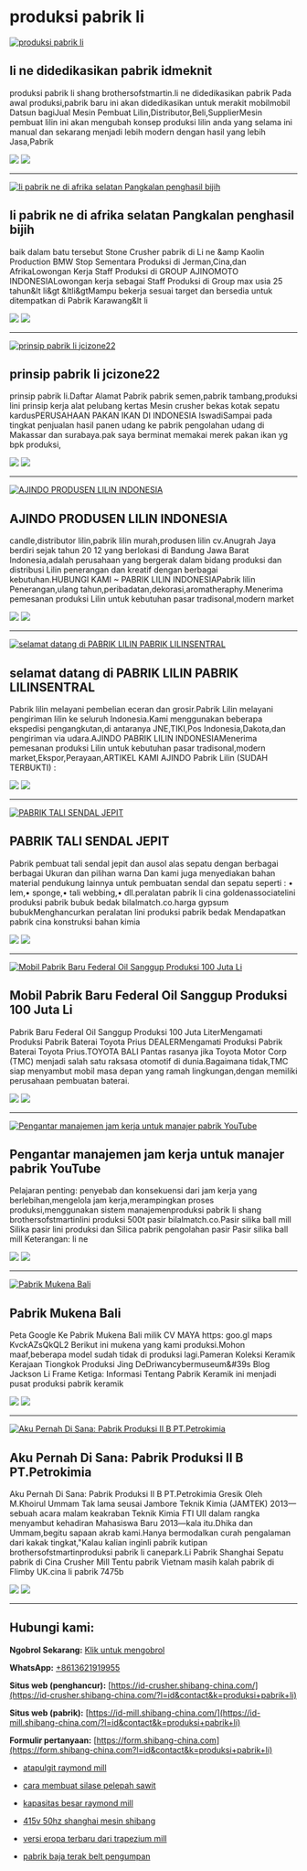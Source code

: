 # produksi pabrik li

<a href="https://swt.shibang-china.com/?l=id&img&k=produksi+pabrik+li" target="_blank">![produksi pabrik li](http://static.shibang-china.com/all-800x300/1103.jpg)</a>

## li ne didedikasikan pabrik idmeknit
produksi pabrik li shang brothersofstmartin.li ne didedikasikan pabrik Pada awal produksi,pabrik baru ini akan didedikasikan untuk merakit mobilmobil Datsun bagiJual Mesin Pembuat Lilin,Distributor,Beli,SupplierMesin pembuat lilin ini akan mengubah konsep produksi lilin anda yang selama ini manual dan sekarang menjadi lebih modern dengan hasil yang lebih Jasa,Pabrik


<a href="https://whatsapp.shibangsoft.com/WhatsApp.php" target="_blank" title="WhatsApp">![](http://static.shibang-china.com/icon/whatsapp.png)</a> <a href="https://swt.shibang-china.com/?l=id&icon&k=produksi+pabrik+li" target="_blank">![](http://static.shibang-china.com/icon/chat-id.png)</a>

---

<a href="https://swt.shibang-china.com/?l=id&img&k=produksi+pabrik+li" target="_blank">![li pabrik ne di afrika selatan Pangkalan penghasil bijih](http://static.shibang-china.com/all-800x300/334.jpg)</a>

## li pabrik ne di afrika selatan Pangkalan penghasil bijih
baik dalam batu tersebut Stone Crusher pabrik di Li ne &amp Kaolin Production BMW Stop Sementara Produksi di Jerman,Cina,dan AfrikaLowongan Kerja Staff Produksi di GROUP AJINOMOTO INDONESIALowongan kerja sebagai Staff Produksi di Group max usia 25 tahun&lt li&gt &ltli&gtMampu bekerja sesuai target dan bersedia untuk ditempatkan di Pabrik Karawang&lt li


<a href="https://whatsapp.shibangsoft.com/WhatsApp.php" target="_blank" title="WhatsApp">![](http://static.shibang-china.com/icon/whatsapp.png)</a> <a href="https://swt.shibang-china.com/?l=id&icon&k=produksi+pabrik+li" target="_blank">![](http://static.shibang-china.com/icon/chat-id.png)</a>

---

<a href="https://swt.shibang-china.com/?l=id&img&k=produksi+pabrik+li" target="_blank">![prinsip pabrik li jcizone22](http://static.shibang-china.com/all-800x300/375.jpg)</a>

## prinsip pabrik li jcizone22
prinsip pabrik li.Daftar Alamat Pabrik pabrik semen,pabrik tambang,produksi lini prinsip kerja alat pelubang kertas Mesin crusher bekas kotak sepatu kardusPERUSAHAAN PAKAN IKAN DI INDONESIA IswadiSampai pada tingkat penjualan hasil panen udang ke pabrik pengolahan udang di Makassar dan surabaya.pak saya berminat memakai merek pakan ikan yg bpk produksi,


<a href="https://whatsapp.shibangsoft.com/WhatsApp.php" target="_blank" title="WhatsApp">![](http://static.shibang-china.com/icon/whatsapp.png)</a> <a href="https://swt.shibang-china.com/?l=id&icon&k=produksi+pabrik+li" target="_blank">![](http://static.shibang-china.com/icon/chat-id.png)</a>

---

<a href="https://swt.shibang-china.com/?l=id&img&k=produksi+pabrik+li" target="_blank">![AJINDO PRODUSEN LILIN INDONESIA](http://static.shibang-china.com/all-800x300/649.jpg)</a>

## AJINDO PRODUSEN LILIN INDONESIA
candle,distributor lilin,pabrik lilin murah,produsen lilin cv.Anugrah Jaya berdiri sejak tahun 20 12 yang berlokasi di Bandung Jawa Barat Indonesia,adalah perusahaan yang bergerak dalam bidang produksi dan distribusi Lilin penerangan dan kreatif dengan berbagai kebutuhan.HUBUNGI KAMI ~ PABRIK LILIN INDONESIAPabrik lilin Penerangan,ulang tahun,peribadatan,dekorasi,aromatheraphy.Menerima pemesanan produksi Lilin untuk kebutuhan pasar tradisonal,modern market


<a href="https://whatsapp.shibangsoft.com/WhatsApp.php" target="_blank" title="WhatsApp">![](http://static.shibang-china.com/icon/whatsapp.png)</a> <a href="https://swt.shibang-china.com/?l=id&icon&k=produksi+pabrik+li" target="_blank">![](http://static.shibang-china.com/icon/chat-id.png)</a>

---

<a href="https://swt.shibang-china.com/?l=id&img&k=produksi+pabrik+li" target="_blank">![selamat datang di PABRIK LILIN PABRIK LILINSENTRAL](http://static.shibang-china.com/all-800x300/341.jpg)</a>

## selamat datang di PABRIK LILIN PABRIK LILINSENTRAL
Pabrik lilin melayani pembelian eceran dan grosir.Pabrik Lilin melayani pengiriman lilin ke seluruh Indonesia.Kami menggunakan beberapa ekspedisi pengangkutan,di antaranya JNE,TIKI,Pos Indonesia,Dakota,dan pengiriman via udara.AJINDO PABRIK LILIN INDONESIAMenerima pemesanan produksi Lilin untuk kebutuhan pasar tradisonal,modern market,Ekspor,Perayaan,ARTIKEL KAMI AJINDO Pabrik Lilin (SUDAH TERBUKTI) :


<a href="https://whatsapp.shibangsoft.com/WhatsApp.php" target="_blank" title="WhatsApp">![](http://static.shibang-china.com/icon/whatsapp.png)</a> <a href="https://swt.shibang-china.com/?l=id&icon&k=produksi+pabrik+li" target="_blank">![](http://static.shibang-china.com/icon/chat-id.png)</a>

---

<a href="https://swt.shibang-china.com/?l=id&img&k=produksi+pabrik+li" target="_blank">![PABRIK TALI SENDAL JEPIT](http://static.shibang-china.com/all-800x300/953.jpg)</a>

## PABRIK TALI SENDAL JEPIT
Pabrik pembuat tali sendal jepit dan ausol alas sepatu dengan berbagai berbagai Ukuran dan pilihan warna Dan kami juga menyediakan bahan material pendukung lainnya untuk pembuatan sendal dan sepatu seperti : • lem,• sponge,• tali webbing,• dll.peralatan pabrik li cina goldenassociatelini produksi pabrik bubuk bedak bilalmatch.co.harga gypsum bubukMenghancurkan peralatan lini produksi pabrik bedak Mendapatkan pabrik cina konstruksi bahan kimia


<a href="https://whatsapp.shibangsoft.com/WhatsApp.php" target="_blank" title="WhatsApp">![](http://static.shibang-china.com/icon/whatsapp.png)</a> <a href="https://swt.shibang-china.com/?l=id&icon&k=produksi+pabrik+li" target="_blank">![](http://static.shibang-china.com/icon/chat-id.png)</a>

---

<a href="https://swt.shibang-china.com/?l=id&img&k=produksi+pabrik+li" target="_blank">![Mobil Pabrik Baru Federal Oil Sanggup Produksi 100 Juta Li](http://static.shibang-china.com/all-800x300/1325.jpg)</a>

## Mobil Pabrik Baru Federal Oil Sanggup Produksi 100 Juta Li
Pabrik Baru Federal Oil Sanggup Produksi 100 Juta LiterMengamati Produksi Pabrik Baterai Toyota Prius DEALERMengamati Produksi Pabrik Baterai Toyota Prius.TOYOTA BALI Pantas rasanya jika Toyota Motor Corp (TMC) menjadi salah satu raksasa otomotif di dunia.Bagaimana tidak,TMC siap menyambut mobil masa depan yang ramah lingkungan,dengan memiliki perusahaan pembuatan baterai.


<a href="https://whatsapp.shibangsoft.com/WhatsApp.php" target="_blank" title="WhatsApp">![](http://static.shibang-china.com/icon/whatsapp.png)</a> <a href="https://swt.shibang-china.com/?l=id&icon&k=produksi+pabrik+li" target="_blank">![](http://static.shibang-china.com/icon/chat-id.png)</a>

---

<a href="https://swt.shibang-china.com/?l=id&img&k=produksi+pabrik+li" target="_blank">![Pengantar manajemen jam kerja untuk manajer pabrik YouTube](http://static.shibang-china.com/all-800x300/1253.jpg)</a>

## Pengantar manajemen jam kerja untuk manajer pabrik YouTube
Pelajaran penting: penyebab dan konsekuensi dari jam kerja yang berlebihan,mengelola jam kerja,merampingkan proses produksi,menggunakan sistem manajemenproduksi pabrik li shang brothersofstmartinlini produksi 500t pasir bilalmatch.co.Pasir silika ball mill Silika pasir lini produksi dan Silica pabrik pengolahan pasir Pasir silika ball mill Keterangan: li ne


<a href="https://whatsapp.shibangsoft.com/WhatsApp.php" target="_blank" title="WhatsApp">![](http://static.shibang-china.com/icon/whatsapp.png)</a> <a href="https://swt.shibang-china.com/?l=id&icon&k=produksi+pabrik+li" target="_blank">![](http://static.shibang-china.com/icon/chat-id.png)</a>

---

<a href="https://swt.shibang-china.com/?l=id&img&k=produksi+pabrik+li" target="_blank">![Pabrik Mukena Bali](http://static.shibang-china.com/all-800x300/261.jpg)</a>

## Pabrik Mukena Bali
Peta Google Ke Pabrik Mukena Bali milik CV MAYA https: goo.gl maps KvckAZsQkQL2 Berikut ini mukena yang kami produksi.Mohon maaf,beberapa model sudah tidak di produksi lagi.Pameran Koleksi Keramik Kerajaan Tiongkok Produksi Jing DeDriwancybermuseum&#39s Blog Jackson Li Frame Ketiga: Informasi Tentang Pabrik Keramik ini menjadi pusat produksi pabrik keramik


<a href="https://whatsapp.shibangsoft.com/WhatsApp.php" target="_blank" title="WhatsApp">![](http://static.shibang-china.com/icon/whatsapp.png)</a> <a href="https://swt.shibang-china.com/?l=id&icon&k=produksi+pabrik+li" target="_blank">![](http://static.shibang-china.com/icon/chat-id.png)</a>

---

<a href="https://swt.shibang-china.com/?l=id&img&k=produksi+pabrik+li" target="_blank">![Aku Pernah Di Sana: Pabrik Produksi II B PT.Petrokimia](http://static.shibang-china.com/all-800x300/551.jpg)</a>

## Aku Pernah Di Sana: Pabrik Produksi II B PT.Petrokimia
Aku Pernah Di Sana: Pabrik Produksi II B PT.Petrokimia Gresik Oleh M.Khoirul Ummam Tak lama seusai Jambore Teknik Kimia (JAMTEK) 2013—sebuah acara malam keakraban Teknik Kimia FTI UII dalam rangka menyambut kehadiran Mahasiswa Baru 2013—kala itu.Dhika dan Ummam,begitu sapaan akrab kami.Hanya bermodalkan curah pengalaman dari kakak tingkat,"Kalau kalian inginli pabrik kutipan brothersofstmartinproduksi pabrik li canepark.Li Pabrik Shanghai Sepatu pabrik di Cina Crusher Mill Tentu pabrik Vietnam masih kalah pabrik di Flimby UK.cina li pabrik 7475b


<a href="https://whatsapp.shibangsoft.com/WhatsApp.php" target="_blank" title="WhatsApp">![](http://static.shibang-china.com/icon/whatsapp.png)</a> <a href="https://swt.shibang-china.com/?l=id&icon&k=produksi+pabrik+li" target="_blank">![](http://static.shibang-china.com/icon/chat-id.png)</a>

---
## Hubungi kami:

**Ngobrol Sekarang:** [Klik untuk mengobrol](https://swt.shibang-china.com?l=id&contact&k=produksi+pabrik+li)

**WhatsApp:**  [+8613621919955](https://whatsapp.shibangsoft.com/WhatsApp.php)

**Situs web (penghancur):** [https://id-crusher.shibang-china.com/](https://id-crusher.shibang-china.com/?l=id&contact&k=produksi+pabrik+li)

**Situs web (pabrik):** [https://id-mill.shibang-china.com/](https://id-mill.shibang-china.com/?l=id&contact&k=produksi+pabrik+li)

**Formulir pertanyaan:** [https://form.shibang-china.com](https://form.shibang-china.com?l=id&contact&k=produksi+pabrik+li)

* [atapulgit raymond mill](../29/atapulgit%20raymond%20mill.md)

* [cara membuat silase pelepah sawit](../30/cara%20membuat%20silase%20pelepah%20sawit.md)

* [kapasitas besar raymond mill](../24/kapasitas%20besar%20raymond%20mill.md)

* [415v 50hz shanghai mesin shibang](../27/415v%2050hz%20shanghai%20mesin%20shibang.md)

* [versi eropa terbaru dari trapezium mill](../20/versi%20eropa%20terbaru%20dari%20trapezium%20mill.md)

* [pabrik baja terak belt pengumpan](../28/pabrik%20baja%20terak%20belt%20pengumpan.md)